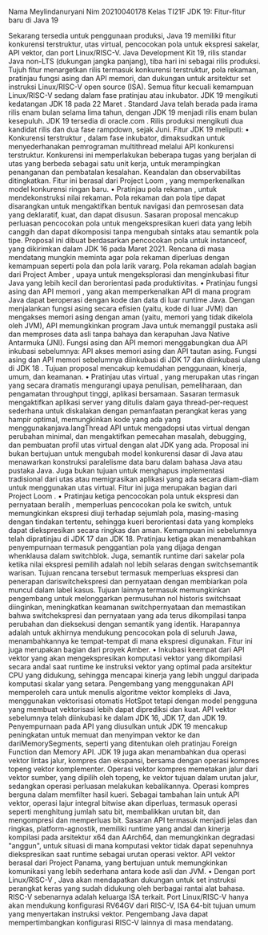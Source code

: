 Nama  Meylindanuryani
Nim   20210040178
Kelas TI21F
JDK 19: Fitur-fitur baru di Java 19

Sekarang tersedia untuk penggunaan produksi, Java 19 memiliki fitur konkurensi terstruktur, utas virtual, pencocokan pola untuk ekspresi sakelar, API vektor, dan port Linux/RISC-V.
Java Development Kit 19, rilis standar Java non-LTS (dukungan jangka panjang), tiba hari ini sebagai rilis produksi. Tujuh fitur menargetkan rilis termasuk konkurensi terstruktur, pola rekaman, pratinjau fungsi asing dan API memori, dan dukungan untuk arsitektur set instruksi Linux/RISC-V open source (ISA). Semua fitur kecuali kemampuan Linux/RISC-V sedang dalam fase pratinjau atau inkubator. JDK 19 mengikuti kedatangan JDK 18 pada 22 Maret . Standard Java telah berada pada irama rilis enam bulan selama lima tahun, dengan JDK 19 menjadi rilis enam bulan kesepuluh. JDK 19 tersedia di oracle.com . Rilis produksi mengikuti dua kandidat rilis dan dua fase rampdown, sejak Juni. Fitur JDK 19 meliputi:
•	Konkurensi terstruktur , dalam fase inkubator, dimaksudkan untuk menyederhanakan pemrograman multithread melalui API konkurensi terstruktur. Konkurensi ini memperlakukan beberapa tugas yang berjalan di utas yang berbeda sebagai satu unit kerja, untuk merampingkan penanganan dan pembatalan kesalahan. Keandalan dan observabilitas ditingkatkan. Fitur ini berasal dari Project Loom , yang memperkenalkan model konkurensi ringan baru.
•	Pratinjau pola rekaman , untuk mendekonstruksi nilai rekaman. Pola rekaman dan pola tipe dapat disarangkan untuk mengaktifkan bentuk navigasi dan pemrosesan data yang deklaratif, kuat, dan dapat disusun. Sasaran proposal mencakup perluasan pencocokan pola untuk mengekspresikan kueri data yang lebih canggih dan dapat dikomposisi tanpa mengubah sintaks atau semantik pola tipe. Proposal ini dibuat berdasarkan pencocokan pola untuk instanceof, yang dikirimkan dalam JDK 16  pada Maret 2021. Rencana di masa mendatang mungkin meminta agar pola rekaman diperluas dengan kemampuan seperti pola dan pola larik vararg. Pola rekaman adalah bagian dari Project Amber , upaya untuk mengeksplorasi dan menginkubasi fitur Java yang lebih kecil dan berorientasi pada produktivitas.
•	Pratinjau fungsi asing dan API memori , yang akan memperkenalkan API di mana program Java dapat beroperasi dengan kode dan data di luar runtime Java. Dengan menjalankan fungsi asing secara efisien (yaitu, kode di luar JVM) dan mengakses memori asing dengan aman (yaitu, memori yang tidak dikelola oleh JVM), API memungkinkan program Java untuk memanggil pustaka asli dan memproses data asli tanpa bahaya dan kerapuhan Java Native Antarmuka (JNI). Fungsi asing dan API memori menggabungkan dua API inkubasi sebelumnya: API akses memori asing dan API tautan asing. Fungsi asing dan API memori sebelumnya diinkubasi di JDK 17 dan diinkubasi ulang di JDK 18 . Tujuan proposal mencakup kemudahan penggunaan, kinerja, umum, dan keamanan.
•	Pratinjau utas virtual , yang merupakan utas ringan yang secara dramatis mengurangi upaya penulisan, pemeliharaan, dan pengamatan throughput tinggi, aplikasi bersamaan. Sasaran termasuk mengaktifkan aplikasi server yang ditulis dalam gaya thread-per-request sederhana untuk diskalakan dengan pemanfaatan perangkat keras yang hampir optimal, memungkinkan kode yang ada yang menggunakanjava.langThread API untuk mengadopsi utas virtual dengan perubahan minimal, dan mengaktifkan pemecahan masalah, debugging, dan pembuatan profil utas virtual dengan alat JDK yang ada. Proposal ini bukan bertujuan untuk mengubah model konkurensi dasar di Java atau menawarkan konstruksi paralelisme data baru dalam bahasa Java atau pustaka Java. Juga bukan tujuan untuk menghapus implementasi tradisional dari utas atau memigrasikan aplikasi yang ada secara diam-diam untuk menggunakan utas virtual. Fitur ini juga merupakan bagian dari Project Loom .
•	Pratinjau ketiga pencocokan pola untuk ekspresi dan pernyataan beralih , memperluas pencocokan pola ke switch, untuk memungkinkan ekspresi diuji terhadap sejumlah pola, masing-masing dengan tindakan tertentu, sehingga kueri berorientasi data yang kompleks dapat diekspresikan secara ringkas dan aman. Kemampuan ini sebelumnya telah dipratinjau di JDK 17 dan JDK 18. Pratinjau ketiga akan menambahkan penyempurnaan termasuk penggantian pola yang dijaga dengan whenklausa dalam switchblok. Juga, semantik runtime dari sakelar pola ketika nilai ekspresi pemilih adalah nol lebih selaras dengan switchsemantik warisan. Tujuan rencana tersebut termasuk memperluas ekspresi dan penerapan dariswitchekspresi dan pernyataan dengan membiarkan pola muncul dalam label kasus. Tujuan lainnya termasuk memungkinkan pengembang untuk melonggarkan permusuhan nol historis switchsaat diinginkan, meningkatkan keamanan switchpernyataan dan memastikan bahwa switchekspresi dan pernyataan yang ada terus dikompilasi tanpa perubahan dan dieksekusi dengan semantik yang identik. Harapannya adalah untuk akhirnya mendukung pencocokan pola di seluruh Jawa, menambahkannya ke tempat-tempat di mana ekspresi digunakan. Fitur ini juga merupakan bagian dari proyek Amber.
•	Inkubasi keempat dari API vektor yang akan mengekspresikan komputasi vektor yang dikompilasi secara andal saat runtime ke instruksi vektor yang optimal pada arsitektur CPU yang didukung, sehingga mencapai kinerja yang lebih unggul daripada komputasi skalar yang setara. Pengembang yang menggunakan API memperoleh cara untuk menulis algoritme vektor kompleks di Java, menggunakan vektorisasi otomatis HotSpot tetapi dengan model pengguna yang membuat vektorisasi lebih dapat diprediksi dan kuat. API vektor sebelumnya telah diinkubasi ke dalam JDK 16, JDK 17, dan JDK 19.
Penyempurnaan pada API yang diusulkan untuk JDK 19 mencakup peningkatan untuk memuat dan menyimpan vektor ke dan dariMemorySegments, seperti yang ditentukan oleh pratinjau Foreign Function dan Memory API. JDK 19 juga akan menambahkan dua operasi vektor lintas jalur, kompres dan ekspansi, bersama dengan operasi kompres topeng vektor komplementer. Operasi vektor kompres memetakan jalur dari vektor sumber, yang dipilih oleh topeng, ke vektor tujuan dalam urutan jalur, sedangkan operasi perluasan melakukan kebalikannya. Operasi kompres berguna dalam memfilter hasil kueri.
Sebagai tambahan lain untuk API vektor, operasi lajur integral bitwise akan diperluas, termasuk operasi seperti menghitung jumlah satu bit, membalikkan urutan bit, dan mengompresi dan memperluas bit. Sasaran API termasuk menjadi jelas dan ringkas, platform-agnostik, memiliki runtime yang andal dan kinerja kompilasi pada arsitektur x64 dan AArch64, dan memungkinkan degradasi "anggun", untuk situasi di mana komputasi vektor tidak dapat sepenuhnya diekspresikan saat runtime sebagai urutan operasi vektor. API vektor berasal dari Project Panama, yang bertujuan untuk memungkinkan komunikasi yang lebih sederhana antara kode asli dan JVM.
•	Dengan port Linux/RISC-V , Java akan mendapatkan dukungan untuk set instruksi perangkat keras yang sudah didukung oleh berbagai rantai alat bahasa. RISC-V sebenarnya adalah keluarga ISA terkait. Port Linux/RISC-V hanya akan mendukung konfigurasi RV64GV dari RISC-V, ISA 64-bit tujuan umum yang menyertakan instruksi vektor. Pengembang Java dapat mempertimbangkan konfigurasi RISC-V lainnya di masa mendatang.
